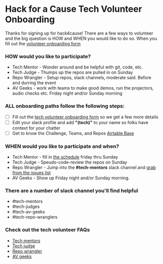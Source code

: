 # Hack for a Cause Tech Volunteer Onboarding

Thanks for signing up for hack4cause!  There are a few ways to volunteer and the big question is HOW and WHEN you would like to do so.  When you fill out the [volunteer onboarding form](https://forms.gle/Hy4qQnLnLhmhgDi9A)

### HOW would you like to participate?
- Tech Mentor - Wonder around and be helpful with git, code, etc. 
- Tech Judge - Thumps up the repos are pulled in on Sunday  
- Repo Wrangler - Setup repos, slack channels, moderate said.  Before and durring the event
- AV Geeks - work with teams to make good demos, run the projectors, audio checks etc. Friday night and/or Sunday morning

### ALL onboarding paths follow the following steps:

- [ ] Fill out the [tech volunteer onboarding form](https://forms.gle/Hy4qQnLnLhmhgDi9A) so we get a few more details
- [ ] Edit your slack profile and add **"(tech)"** to your name so folks have context for your chatter
- [ ] Get to know the Challenge, Teams, and Repos [Airtable Base](https://airtable.com/shrWnZQkhMOSWSYtK)

### WHEN would you like to participate and when?
- Tech Mentor - fill in [the schedule](https://docs.google.com/spreadsheets/d/1gWAtl473EZyGNTURBP1VW96r7YM5atMRPAdKtMPXwDc/edit?usp=sharing) friday thru Sunday
- Tech Judge - Speudo-code-review the repos on Sunday 
- Repo Wrangler - Jump into the **#tech-mentors** slack channel and [grab from the issues list](https://github.com/Hack4Eugene/hack-4-cause-2019-plan/labels/Repo%20Wrangler)
- AV Geeks - Show up Friday night and/or Sunday morning.

### There are a number of slack channel you'll find helpful
- #tech-mentors
- #tech-judges
- #tech-av-geeks
- #tech-repo-wranglers

### Check out the tech volunteer FAQs
- [Tech mentors](https://github.com/Hack4Eugene/hack-4-cause-2019-plan/blob/master/docs/faq-tech-mentor.md)
- [Tech judge](https://github.com/Hack4Eugene/hack-4-cause-2019-plan/blob/master/docs/faq-tech-judge.md)
- [Repo wrangler](https://github.com/Hack4Eugene/hack-4-cause-2019-plan/blob/master/docs/faq-repo-wrnagler.md)
- [AV geeks](https://github.com/Hack4Eugene/hack-4-cause-2019-plan/blob/master/docs/faq-av-geek.md)




